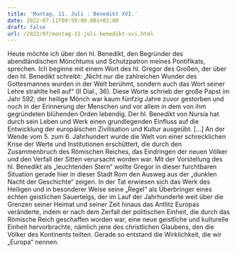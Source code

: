```yaml
---
title: 'Montag, 11. Juli : Benedikt XVI.'
date: 2022-07-11T09:59:00.001+02:00
draft: false
url: /2022/07/montag-11-juli-benedikt-xvi.html
---
```


Heute möchte ich über den hl. Benedikt, den Begründer des abendländischen Mönchtums und Schutzpatron meines Pontifikats, sprechen. Ich beginne mit einem Wort des hl. Gregor des Großen, der über den hl. Benedikt schreibt: „Nicht nur die zahlreichen Wunder des Gottesmannes wurden in der Welt berühmt, sondern auch das Wort seiner Lehre strahlte hell auf“ (II Dial., 36). Diese Worte schrieb der große Papst im Jahr 592; der heilige Mönch war kaum fünfzig Jahre zuvor gestorben und noch in der Erinnerung der Menschen und vor allem in dem von ihm gegründeten blühenden Orden lebendig. Der hl. Benedikt von Nursia hat durch sein Leben und Werk einen grundlegenden Einfluss auf die Entwicklung der europäischen Zivilisation und Kultur ausgeübt. \[…\] An der Wende vom 5. zum 6. Jahrhundert wurde die Welt von einer schrecklichen Krise der Werte und Institutionen erschüttert, die durch den Zusammenbruch des Römischen Reiches, das Eindringen der neuen Völker und den Verfall der Sitten verursacht worden war. Mit der Vorstellung des hl. Benedikt als „leuchtenden Stern“ wollte Gregor in dieser furchtbaren Situation gerade hier in dieser Stadt Rom den Ausweg aus der „dunklen Nacht der Geschichte“ zeigen. In der Tat erwiesen sich das Werk des Heiligen und in besonderer Weise seine „Regel“ als Überbringer eines echten geistlichen Sauerteigs, der im Lauf der Jahrhunderte weit über die Grenzen seiner Heimat und seiner Zeit hinaus das Antlitz Europas veränderte, indem er nach dem Zerfall der politischen Einheit, die durch das Römische Reich geschaffen worden war, eine neue geistliche und kulturelle Einheit hervorbrachte, nämlich jene des christlichen Glaubens, den die Völker des Kontinents teilten. Gerade so entstand die Wirklichkeit, die wir „Europa“ nennen.